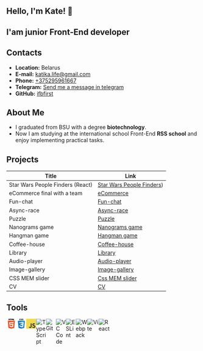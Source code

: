 ## Hello, I'm Kate! 👋

## I'am junior Front-End developer

## Contacts

- **Location:** Belarus
- **E-mail:** [katika.life@gmail.com](mailto:katika.life@gmail.com)
- **Phone:** [+375295961667](tel:+375295961667)
- **Telegram:** [Send me a message in telegram](https://t.me/KatsiarynaMashko)
- **GitHub:** [ifbfirst](https://github.com/ifbfirst)

## About Me

- I graduated from BSU with a degree **biotechnology**.
- Now I am studying at the international school Front-End **RSS school** and enjoy implementing practical tasks.

## Projects

| Title                            | Link        |
| ----------------------------     | -------------------|
| Star Wars People Finders (React) | [Star Wars People Finders](https://ifbfirst-star-wars-people-finders.netlify.app/))     |
| eCommerce final with a team      | [eCommerce](https://online-moon-store.netlify.app/)     |
| Fun-chat                         | [Fun-chat](https://ifbfirst.github.io/fun-chat/)     |
| Async-race                       | [Async-race](https://ifbfirst.github.io/async-race/)     |
| Puzzle                           | [Puzzle](https://ifbfirst.github.io/rss-puzzle/)     |
| Nanograms game                   | [Nanograms game](https://ifbfirst.github.io/nanograms/index.html) |
| Hangman game                     | [Hangman game](https://ifbfirst.github.io/hangman/index.html)   |
| Coffee-house                     | [Coffee-house](https://ifbfirst.github.io/coffee-house/home.html)   |
| Library                          | [Library](https://ifbfirst.github.io/library/index.html)        |
| Audio-player                     | [Audio-player](https://ifbfirst.github.io/audio_player/index.html)   |
| Image-gallery                    | [Image-gallery](https://ifbfirst.github.io/image-gallery/index.html)   |
| CSS MEM slider                   | [Css MEM slider](https://ifbfirst.github.io/cssMemeSlider/cssMemeSlider/index.html)    |
| CV                               | [CV](https://ifbfirst.github.io/rsschool-cv/index.html)   |

## Tools

  <a href="https://developer.mozilla.org/en-US/docs/Web/HTML" target="_blank">
  <img align="left" alt="HTML5" width="26px" src="https://raw.githubusercontent.com/github/explore/80688e429a7d4ef2fca1e82350fe8e3517d3494d/topics/html/html.png"/>
</a>
<a href="https://developer.mozilla.org/en-US/docs/Web/CSS" target="_blank">
  <img align="left" alt="CSS" width="26px" src="https://raw.githubusercontent.com/github/explore/80688e429a7d4ef2fca1e82350fe8e3517d3494d/topics/css/css.png"/>
</a>
<a href="https://developer.mozilla.org/en-US/docs/Web/JavaScript" target="_blank">
  <img align="left" alt="JavaScript" width="26px" src="https://raw.githubusercontent.com/github/explore/80688e429a7d4ef2fca1e82350fe8e3517d3494d/topics/javascript/javascript.png"/>
</a>
<a href="https://www.typescriptlang.org/" target="_blank">
  <img align="left" alt="TypeScript" width="26px" src="https://github.com/remojansen/logo.ts/blob/master/ts.png?raw=true"/>
</a>
<a href="https://git-scm.com/" target="_blank">
  <img align="left" alt="Git" width="26px" src="https://git-scm.com/images/logos/downloads/Git-Icon-1788C.png"/>
</a>
<a href="https://code.visualstudio.com/" target="_blank">
  <img align="left" alt="VC Code" width="26px" src="https://code.visualstudio.com/assets/favicon.ico"/>
</a>
<a href="https://eslint.org/" target="_blank">
  <img align="left" alt="ESLint" width="26px" src="https://avatars.githubusercontent.com/u/6019716?s=200&v=4"/>
</a>
<a href="https://webpack.js.org/" target="_blank">
  <img align="left" alt="Webpack" width="30px" src="https://raw.githubusercontent.com/webpack/media/master/logo/icon-square-small.png"/>
</a>
<a href="https://vitejs.dev/" target="_blank">
  <img align="left" alt="Vite" width="30px" src="https://raw.githubusercontent.com/vite/media/master/logo/icon-square-small.png"/>
</a>
<a href="https://ru.legacy.reactjs.org/" target="_blank">
  <img align="left" alt="React" width="30px" src="https://raw.githubusercontent.com/react/media/master/logo/icon-square-small.png"/>
</a>
